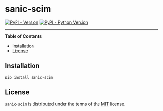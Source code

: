 # sanic-scim

[![PyPI - Version](https://img.shields.io/pypi/v/sanic-scim.svg)](https://pypi.org/project/sanic-scim)
[![PyPI - Python Version](https://img.shields.io/pypi/pyversions/sanic-scim.svg)](https://pypi.org/project/sanic-scim)

-----

**Table of Contents**

- [Installation](#installation)
- [License](#license)

## Installation

```console
pip install sanic-scim
```

## License

`sanic-scim` is distributed under the terms of the [MIT](https://spdx.org/licenses/MIT.html) license.
